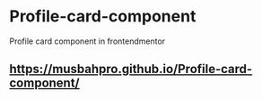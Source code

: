 # Profile-card-component
Profile card component in frontendmentor
## https://musbahpro.github.io/Profile-card-component/
